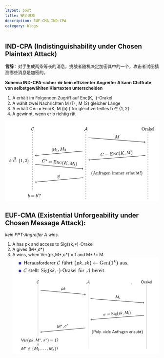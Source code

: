 ```yaml
---
layout: post
title: 安全游戏
description: EUF-CMA IND-CPA
category: blogs
---
```

## IND-CPA (Indistinguishability under Chosen Plaintext Attack)
**言辞**：对手生成两条等长的消息，挑战者随机决定加密其中的一个，攻击者试图猜测哪些消息是加密的。

**Schema IND-CPA-sicher ⇔ kein eﬃzienter Angreifer A kann Chiﬀrate von selbstgewählten Klartexten unterscheiden**
1. A erhält im Folgenden Zugriﬀ auf Enc(K, ·)-Orakel
2. A wählt zwei Nachrichten M (1) , M (2) gleicher Länge 
3. A erhält C∗ := Enc(K, M (b) ) für gleichverteiltes b ∈ {1, 2} 
4. A gewinnt, wenn er b richtig rät


![alt text](/resources/postImage/SecurityGames/Screenshot&#32;2019-07-26&#32;at&#32;00.49.53.png)

## EUF-CMA (Existential Unforgeability under Chosen Message Attack):
_kein PPT-Angreifer A wins._
1. A has pk and access to Sig(sk,*)-Orakel
2. A gives (M*,σ*)
3. A wins, when Ver(pk,M*,σ*) = 1 and M* != M.
![alt text](/resources/postImage/SecurityGames/EUF-CMA.png)


[Yange]:    http://camscofie.github.io  "Yange"

